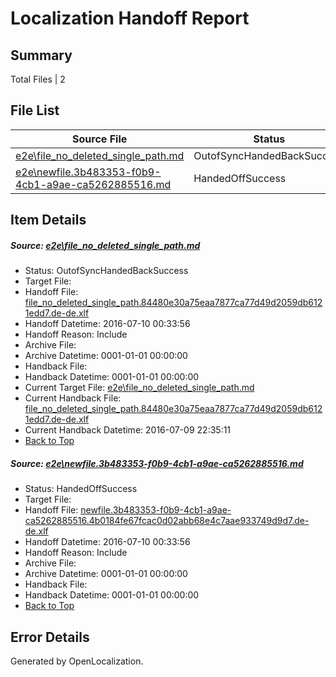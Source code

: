 # <a name='report-top'></a> Localization Handoff Report

## Summary
 Total Files | 2

## File List
 Source File | Status | Details 
 ----------- | ------ | ------- 
 [e2e\file_no_deleted_single_path.md](https://github.com/OpenLocalizationTestOrg/oltest/blob/b28d792ae3464bf19e73456a1cf2a52b32ad5c8c/e2e/file_no_deleted_single_path.md) | OutofSyncHandedBackSuccess | [Details](#65cf63ecbc9680e2dcc523f70f0b69e2d68210193)
 [e2e\newfile.3b483353-f0b9-4cb1-a9ae-ca5262885516.md](https://github.com/OpenLocalizationTestOrg/oltest/blob/b28d792ae3464bf19e73456a1cf2a52b32ad5c8c/e2e/newfile.3b483353-f0b9-4cb1-a9ae-ca5262885516.md) | HandedOffSuccess | [Details](#a24b13ae751ecf13f0328e28b068119fa8bd458a5)

## Item Details
##### <a name='65cf63ecbc9680e2dcc523f70f0b69e2d68210193'></a> Source: [e2e\file_no_deleted_single_path.md](https://github.com/OpenLocalizationTestOrg/oltest/blob/b28d792ae3464bf19e73456a1cf2a52b32ad5c8c/e2e/file_no_deleted_single_path.md)
* Status: OutofSyncHandedBackSuccess
* Target File: 
* Handoff File: [file_no_deleted_single_path.84480e30a75eaa7877ca77d49d2059db6121edd7.de-de.xlf](https://github.com/OpenLocalizationTestOrg/olhandoff-e2e/blob/7df1e3bf5edd4235d44a604a523860f9a12b4deb/ol-handoff/OpenLocalizationTestOrg/oltest-dede-fly/ci/mt/file_no_deleted_single_path.84480e30a75eaa7877ca77d49d2059db6121edd7.de-de.xlf)
* Handoff Datetime: 2016-07-10 00:33:56
* Handoff Reason: Include
* Archive File: 
* Archive Datetime: 0001-01-01 00:00:00
* Handback File: 
* Handback Datetime: 0001-01-01 00:00:00
* Current Target File: [e2e\file_no_deleted_single_path.md](https://github.com/OpenLocalizationTestOrg/oltest-dede-fly/blob/39de58e85322f4a0375b6ae770b3ac05fb3814c2/e2e/file_no_deleted_single_path.md)
* Current Handback File: [file_no_deleted_single_path.84480e30a75eaa7877ca77d49d2059db6121edd7.de-de.xlf](https://github.com/OpenLocalizationTestOrg/olhandback-e2e/blob/45aedbedb11da38f97c036f1a36cd5bf9af9d88b/ol-handback/OpenLocalizationTestOrg/oltest-dede-fly/ci/mt/file_no_deleted_single_path.84480e30a75eaa7877ca77d49d2059db6121edd7.de-de.xlf)
* Current Handback Datetime: 2016-07-09 22:35:11
* [Back to Top](#report-top)

##### <a name='a24b13ae751ecf13f0328e28b068119fa8bd458a5'></a> Source: [e2e\newfile.3b483353-f0b9-4cb1-a9ae-ca5262885516.md](https://github.com/OpenLocalizationTestOrg/oltest/blob/b28d792ae3464bf19e73456a1cf2a52b32ad5c8c/e2e/newfile.3b483353-f0b9-4cb1-a9ae-ca5262885516.md)
* Status: HandedOffSuccess
* Target File: 
* Handoff File: [newfile.3b483353-f0b9-4cb1-a9ae-ca5262885516.4b0184fe67fcac0d02abb68e4c7aae933749d9d7.de-de.xlf](https://github.com/OpenLocalizationTestOrg/olhandoff-e2e/blob/7df1e3bf5edd4235d44a604a523860f9a12b4deb/ol-handoff/OpenLocalizationTestOrg/oltest-dede-fly/ci/mt/newfile.3b483353-f0b9-4cb1-a9ae-ca5262885516.4b0184fe67fcac0d02abb68e4c7aae933749d9d7.de-de.xlf)
* Handoff Datetime: 2016-07-10 00:33:56
* Handoff Reason: Include
* Archive File: 
* Archive Datetime: 0001-01-01 00:00:00
* Handback File: 
* Handback Datetime: 0001-01-01 00:00:00
* [Back to Top](#report-top)


## Error Details

Generated by OpenLocalization.

